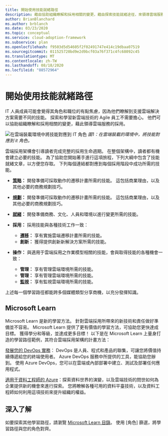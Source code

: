 ```yaml
---
title: 開始使用技能就緒路徑
description: 藉由協助組織瞭解和採用相關的變更，藉由探索技能就緒途徑，來領導雲端服務的採用。
author: BrianBlanchard
ms.author: brblanch
ms.date: 03/23/2020
ms.topic: conceptual
ms.service: cloud-adoption-framework
ms.subservice: plan
ms.openlocfilehash: f9503d5d54605f2f02491747e414c19dbaa07519
ms.sourcegitcommit: 011525720bd9e2d9bcf03a76f371c4fc68092c45
ms.translationtype: MT
ms.contentlocale: zh-TW
ms.lasthandoff: 08/18/2020
ms.locfileid: "88572964"
---
```

# <a name="get-started-on-a-skills-readiness-path"></a>開始使用技能就緒路徑

IT 人員成員可能會覺得其角色和職位的有點焦慮，因為他們瞭解到支援雲端解決方案需要不同的技能。 探索和學習新雲端技術的 Agile 員工不需要擔心。 他們可以協助組織瞭解和採用相關的變更，藉此領導雲端服務的採用。

![在雲端裝載環境中將技能對應到 IT 角色 ](../_images/skills-guidance.png)
 _圖1：在雲端裝載的環境中，將技能對應到 it 角色。_

雲端採用架構會引導讀者完成完整的採用生命週期。 在整個架構中，讀者都有機會建立必要的技能。 為了協助您開始著手進行這項旅程，下列大綱中包含了技能就緒文章，以方便您存取。 下列每個連結都對應到每個採用階段中成功所需的技能。

- **[策略](../strategy/suggested-skills.md)：** 開發準備可採取動作的遷移計畫所需的技能。 這包括商業理由，以及其他必要的商務規劃技巧。
- **[規劃](./suggested-skills.md)：** 開發準備可採取動作的遷移計畫所需的技能。 這包括商業理由，以及其他必要的商務規劃技巧。
- **[就緒](../ready/suggested-skills.md)：** 開發準備商務、文化、人員和環境以進行變更所需的技能。

- **採用：** 採用技能與各種技術工作一致：
  - **[遷移](../migrate/suggested-skills.md)：** 享有實施雲端遷移計畫所需的技能。
  - **創新：** 獲得提供創新新解決方案所需的技能。

- **操作：** 與適用于雲端採用之作業模型相關的技能，會與取得技能的各種機會一致：
  - **管理：** 享有管理雲端環境所需的技能。
  - **管理：** 享有管理雲端環境所需的技能。
  - **[監視](../manage/monitor/suggested-skills.md)：** 享有監視雲端環境所需的技能。

上述每一個學習路徑都能跨多個媒體類型分享商機，以充分發揮知識。

## <a name="microsoft-learn"></a>Microsoft Learn

Microsoft Learn 是新的學習方法。 針對雲端採用所帶來的新技術和責任做好準備並不容易。 Microsoft Learn 提供了更有價值的學習方法，可協助您更快達成目標。 獲得學分和等級，並達成更多目標！
以下是在 Microsoft Learn 上量身打造的學習路徑範例，其符合雲端採用架構的計畫方法：

<!-- docsTest:ignore "on premises" -->

[發展您的 DevOps 實務](/learn/paths/evolve-your-devops-practices)： DevOps 是人員、程式和產品的聯集，可讓您將價值持續傳遞給您的終端使用者。 Azure DevOps 服務中所提供的工具，能協助您辦到。 使用 Azure DevOps，您可以在雲端或內部部署中建立、測試及部署任何應用程式。

[適用于資料工程師的 Azure](/learn/paths/azure-for-the-data-engineer)：探索資料世界的演變，以及雲端技術的問世如何為企業提供新的機會來進行探索。 您將瞭解各種可用的資料平臺技術，以及資料工程師如何利用這項技術來提升組織的權益。

## <a name="learn-more"></a>深入了解

如要探索其他學習路徑，請瀏覽 [Microsoft Learn 目錄](/learn/browse)。 使用 [角色] 篩選，將學習路徑與您的角色對齊。
